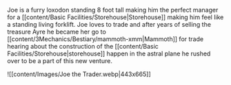 Joe is a furry loxodon standing 8 foot tall making him the perfect manager for a [[content/Basic Facilities/Storehouse\|Storehouse]] making him feel like a standing living forklift. Joe loves to trade and after years of selling the treasure Ayre he became her go to [[content/3Mechanics/Bestiary/mammoth-xmm\|Mammoth]] for trade hearing about the construction of the [[content/Basic Facilities/Storehouse\|storehouse]] happen in the astral plane he rushed over to be a part of this new venture.

![[content/Images/Joe the Trader.webp|443x665]]

